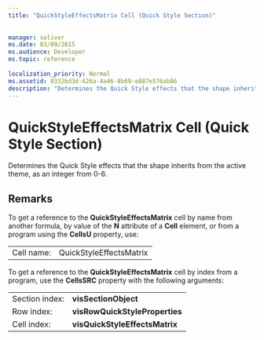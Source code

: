 ```yaml
---
title: "QuickStyleEffectsMatrix Cell (Quick Style Section)"
 
 
manager: soliver
ms.date: 03/09/2015
ms.audience: Developer
ms.topic: reference
 
localization_priority: Normal
ms.assetid: 0332bd3d-626a-4a46-8b69-e887e576ab86
description: "Determines the Quick Style effects that the shape inherits from the active theme, as an integer from 0-6."
---
```


# QuickStyleEffectsMatrix Cell (Quick Style Section)

Determines the Quick Style effects that the shape inherits from the active theme, as an integer from 0-6. 
  
## Remarks

To get a reference to the **QuickStyleEffectsMatrix** cell by name from another formula, by value of the **N** attribute of a **Cell** element, or from a program using the **CellsU** property, use: 
  
|||
|:-----|:-----|
| Cell name:  <br/> | QuickStyleEffectsMatrix  <br/> |
   
To get a reference to the **QuickStyleEffectsMatrix** cell by index from a program, use the **CellsSRC** property with the following arguments: 
  
|||
|:-----|:-----|
| Section index:  <br/> |**visSectionObject** <br/> |
| Row index:  <br/> |**visRowQuickStyleProperties** <br/> |
| Cell index:  <br/> |**visQuickStyleEffectsMatrix** <br/> |
   


